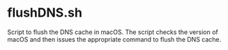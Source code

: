 flushDNS.sh
===========

Script to flush the DNS cache in macOS. The script checks the version of
macOS and then issues the appropriate command to flush the DNS cache.
